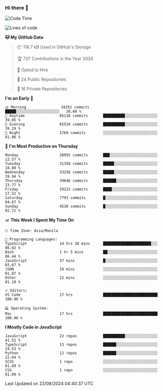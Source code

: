 ### Hi there 👋

<!--START_SECTION:waka-->
![Code Time](http://img.shields.io/badge/Code%20Time-980%20hrs%2018%20mins-blue)

![Lines of code](https://img.shields.io/badge/From%20Hello%20World%20I%27ve%20Written-65.7%20million%20lines%20of%20code-blue)

**🐱 My GitHub Data** 

> 📦 118.7 kB Used in GitHub's Storage 
 > 
> 🏆 737 Contributions in the Year 2024
 > 
> 💼 Opted to Hire
 > 
> 📜 24 Public Repositories 
 > 
> 🔑 16 Private Repositories 
 > 
**I'm an Early 🐤** 

```text
🌞 Morning                34352 commits       █████░░░░░░░░░░░░░░░░░░░░   20.60 % 
🌆 Daytime                65116 commits       ██████████░░░░░░░░░░░░░░░   39.05 % 
🌃 Evening                65524 commits       ██████████░░░░░░░░░░░░░░░   39.29 % 
🌙 Night                  1769 commits        ░░░░░░░░░░░░░░░░░░░░░░░░░   01.06 % 
```
📅 **I'm Most Productive on Thursday** 

```text
Monday                   20955 commits       ███░░░░░░░░░░░░░░░░░░░░░░   12.57 % 
Tuesday                  31358 commits       █████░░░░░░░░░░░░░░░░░░░░   18.80 % 
Wednesday                33256 commits       █████░░░░░░░░░░░░░░░░░░░░   19.94 % 
Thursday                 39646 commits       ██████░░░░░░░░░░░░░░░░░░░   23.77 % 
Friday                   29223 commits       ████░░░░░░░░░░░░░░░░░░░░░   17.52 % 
Saturday                 7793 commits        █░░░░░░░░░░░░░░░░░░░░░░░░   04.67 % 
Sunday                   4530 commits        █░░░░░░░░░░░░░░░░░░░░░░░░   02.72 % 
```


📊 **This Week I Spent My Time On** 

```text
🕑︎ Time Zone: Asia/Manila

💬 Programming Languages: 
TypeScript               14 hrs 38 mins      ██████████████████████░░░   86.02 % 
Bash                     1 hr 5 mins         ██░░░░░░░░░░░░░░░░░░░░░░░   06.44 % 
JavaScript               37 mins             █░░░░░░░░░░░░░░░░░░░░░░░░   03.67 % 
JSON                     19 mins             ░░░░░░░░░░░░░░░░░░░░░░░░░   01.87 % 
Other                    12 mins             ░░░░░░░░░░░░░░░░░░░░░░░░░   01.18 % 

🔥 Editors: 
VS Code                  17 hrs              █████████████████████████   100.00 % 

💻 Operating System: 
Mac                      17 hrs              █████████████████████████   100.00 % 
```

**I Mostly Code in JavaScript** 

```text
JavaScript               22 repos            ██████████░░░░░░░░░░░░░░░   41.51 % 
TypeScript               13 repos            ██████░░░░░░░░░░░░░░░░░░░   24.53 % 
Python                   12 repos            ██████░░░░░░░░░░░░░░░░░░░   22.64 % 
SCSS                     1 repo              ░░░░░░░░░░░░░░░░░░░░░░░░░   01.89 % 
CSS                      1 repo              ░░░░░░░░░░░░░░░░░░░░░░░░░   01.89 % 
```




 Last Updated on 22/08/2024 04:40:37 UTC
<!--END_SECTION:waka-->
